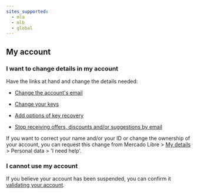 ```yaml
---
sites_supported:
  - mla
  - mlb
  - global
---
```


## My account

### I want to change details in my account

Have the links at hand and change the details needed:

- [Change the account's email](https://www.mercadopago.com/mla/mydata?axn=myDataAdminEmails)

- [Change your keys](https://www.mercadopago.com/mla/account/security)

- [Add options of key recovery](https://www.mercadopago.com/mla/accountrecovery/collect/userInfo?redirUrl=https%3A%2F%2Fwww.mercadopago.com%2Fmla%2Fmydatapwd)

- [Stop receiving offers, discounts and/or suggestions by email](https://www.mercadopago.com/mla/account/mydata/emails)

If you want to correct your name and/or your ID or change the ownership of your account, you can request this change from Mercado Libre > [My details](https://myaccount.mercadolibre.com.ar/profile) > Personal data > 'I need help'.

### I cannot use my account

If you believe your account has been suspended, you can confirm it [validating your account](https://www.mercadolibre.com.ar/ayuda/validateUser).